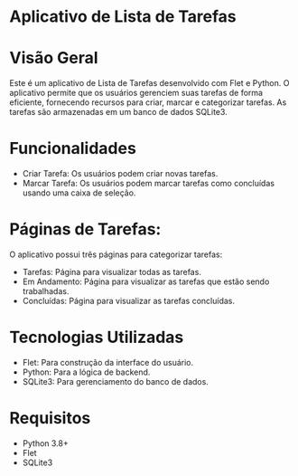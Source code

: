 # Aplicativo de Lista de Tarefas

# Visão Geral

Este é um aplicativo de Lista de Tarefas desenvolvido com Flet e Python. O aplicativo permite que os usuários gerenciem suas tarefas de forma eficiente, fornecendo recursos para criar, marcar e categorizar tarefas. As tarefas são armazenadas em um banco de dados SQLite3.

# Funcionalidades
 - Criar Tarefa: Os usuários podem criar novas tarefas.
 - Marcar Tarefa: Os usuários podem marcar tarefas como concluídas usando uma caixa de seleção.

 # Páginas de Tarefas: 
 O aplicativo possui três páginas para categorizar tarefas:
 - Tarefas: Página para visualizar todas as tarefas.
 - Em Andamento: Página para visualizar as tarefas que estão sendo trabalhadas.
 - Concluídas: Página para visualizar as tarefas concluídas.

# Tecnologias Utilizadas
 - Flet: Para construção da interface do usuário.
 - Python: Para a lógica de backend.
 - SQLite3: Para gerenciamento do banco de dados.

# Requisitos
 - Python 3.8+
 - Flet
 - SQLite3